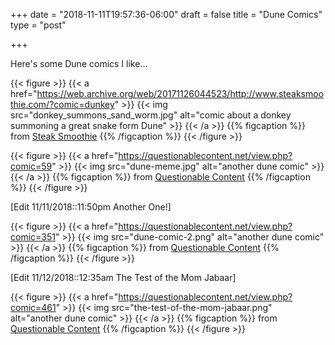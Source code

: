 +++
date = "2018-11-11T19:57:36-06:00"
draft = false
title = "Dune Comics"
type = "post"

+++

Here's some Dune comics I like...

{{< figure >}}
{{< a href="https://web.archive.org/web/20171126044523/http://www.steaksmoothie.com/?comic=dunkey" >}}
{{< img src="donkey_summons_sand_worm.jpg" alt="comic about a donkey summoning a great snake form Dune" >}}
{{< /a >}}
{{% figcaption %}}
from [Steak Smoothie](https://web.archive.org/web/20171126044523/http://www.steaksmoothie.com/)
{{% /figcaption %}}
{{< /figure >}}

{{< figure >}}
{{< a href="https://questionablecontent.net/view.php?comic=59" >}}
{{< img src="dune-meme.jpg" alt="another dune comic" >}}
{{< /a >}}
{{% figcaption %}}
from [Questionable Content](https://questionablecontent.net)
{{% /figcaption %}}
{{< /figure >}}

[Edit 11/11/2018::11:50pm Another One!]

{{< figure >}}
{{< a href="https://questionablecontent.net/view.php?comic=351" >}}
{{< img src="dune-comic-2.png" alt="another dune comic" >}}
{{< /a >}}
{{% figcaption %}}
from [Questionable Content](https://questionablecontent.net)
{{% /figcaption %}}
{{< /figure >}}

[Edit 11/12/2018::12:35am The Test of the Mom Jabaar]

{{< figure >}}
{{< a href="https://questionablecontent.net/view.php?comic=461" >}}
{{< img src="the-test-of-the-mom-jabaar.png" alt="another dune comic" >}}
{{< /a >}}
{{% figcaption %}}
from [Questionable Content](https://questionablecontent.net)
{{% /figcaption %}}
{{< /figure >}}
